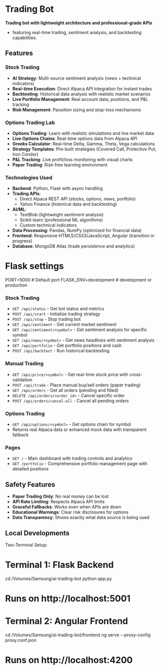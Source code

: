 # Trading Bot
**Trading bot with lightweight architecture and professional-grade APIs**
- featuring real-time trading, sentiment analysis, and backtesting capabilities.

## Features

### Stock Trading
- **AI Strategy**: Multi-source sentiment analysis (news + technical indicators)
- **Real-time Execution**: Direct Alpaca API integration for instant trades
- **Backtesting**: Historical data analysis with realistic market scenarios
- **Live Portfolio Management**: Real account data, positions, and P&L tracking
- **Risk Management**: Pposition sizing and stop-loss mechanisms

### Options Trading Lab  
- **Options Trading**: Learn with realistic simulations and live market data
- **Live Options Chains**: Real-time options data from Alpaca API
- **Greeks Calculator**: Real-time Delta, Gamma, Theta, Vega calculations
- **Strategy Templates**: Pre-built strategies (Covered Call, Protective Put, Iron Condor)
- **P&L Tracking**: Live profit/loss monitoring with visual charts
- **Paper Trading**: Risk-free learning environment


### **Technologies Used**
- **Backend**: Python, Flask with async handling
- **Trading APIs**: 
  - Direct Alpaca REST API (stocks, options, news, portfolio)
  - Yahoo Finance (historical data and backtesting)
- **AI/ML**: 
  - TextBlob (lightweight sentiment analysis)
  - Scikit-learn (professional ML algorithms)
  - Custom technical indicators
- **Data Processing**: Pandas, NumPy (optimized for financial data)
- **Frontend**: Responsive HTML5/CSS3/JavaScript, Angular (transition in progress)
- **Database**: MongoDB Atlas (trade persistence and analytics)


# Flask settings  
PORT=5000                             # Default port
FLASK_ENV=development                 # development or production

### Stock Trading
- `GET /api/status` - Get bot status and metrics
- `POST /api/start` - Initialize trading strategy
- `POST /api/stop` - Stop trading bot
- `GET /api/sentiment` - Get current market sentiment
- `GET /api/sentiment/<symbol>` - Get sentiment analysis for specific symbol
- `GET /api/news/<symbol>` - Get news headlines with sentiment analysis
- `GET /api/portfolio` - Get portfolio positions and cash
- `POST /api/backtest` - Run historical backtesting

### Manual Trading
- `GET /api/price/<symbol>` - Get real-time stock price with cross-validation
- `POST /api/trade` - Place manual buy/sell orders (paper trading)
- `GET /api/orders` - Get all orders (pending and filled)
- `DELETE /api/orders/<order_id>` - Cancel specific order
- `POST /api/orders/cancel-all` - Cancel all pending orders

### Options Trading
- `GET /api/options/<symbol>` - Get options chain for symbol
- Returns real Alpaca data or enhanced mock data with transparent fallback

### Pages
- `GET /` - Main dashboard with trading controls and analytics
- `GET /portfolio` - Comprehensive portfolio management page with detailed positions



## Safety Features

- **Paper Trading Only**: No real money can be lost
- **API Rate Limiting**: Respects Alpaca API limits
- **Graceful Fallbacks**: Works even when APIs are down
- **Educational Warnings**: Clear risk disclosures for options
- **Data Transparency**: Shows exactly what data source is being used

## Local Developments

Two-Terminal Setup:

# Terminal 1: Flask Backend
cd /Volumes/Samsung/ai-trading-bot
python app.py
# Runs on http://localhost:5001

# Terminal 2: Angular Frontend
cd /Volumes/Samsung/ai-trading-bot/frontend
ng serve --proxy-config proxy.conf.json
# Runs on http://localhost:4200


